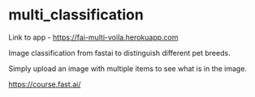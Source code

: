 # multi_classification
 
Link to app - https://fai-multi-voila.herokuapp.com

Image classification from fastai to distinguish different pet breeds.

Simply upload an image with multiple items to see what is in the image.

https://course.fast.ai/
